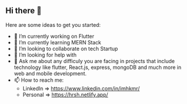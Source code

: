 ## Hi there 👋

Here are some ideas to get you started:

- 🔭 I’m currently working on Flutter
- 🌱 I’m currently learning MERN Stack
- 👯 I’m looking to collaborate on tech Startup
- 🤔 I’m looking for help with 
- 💬 Ask me about any difficuly you are facing in projects that include technology like flutter, React.js, express, mongoDB and much more in web and mobile development.
- 📫 How to reach me: 
  - LinkedIn => https://www.linkedin.com/in/imhkmr/
  - Personal => https://hrsh.netlify.app/
